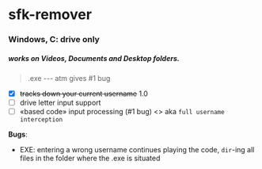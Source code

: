 # sfk-remover
### Windows, C: drive only
##### _works on Videos, Documents and Desktop folders._
> .exe --- atm gives #1 bug

- [x] ~~tracks down your current username~~ 1.0
- [ ] drive letter input support
- [ ] «based code» input processing (#1 bug) <> aka `full username interception`

**Bugs**:
* EXE: entering a wrong username continues playing the code, `dir`-ing all files in the folder where the .exe is situated

